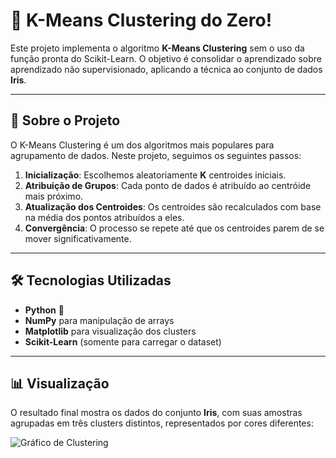 # 🌟 K-Means Clustering do Zero!  

Este projeto implementa o algoritmo **K-Means Clustering** sem o uso da função pronta do Scikit-Learn. O objetivo é consolidar o aprendizado sobre aprendizado não supervisionado, aplicando a técnica ao conjunto de dados **Iris**.  

---

## 📌 Sobre o Projeto  

O K-Means Clustering é um dos algoritmos mais populares para agrupamento de dados. Neste projeto, seguimos os seguintes passos:  

1. **Inicialização**: Escolhemos aleatoriamente **K** centroides iniciais.  
2. **Atribuição de Grupos**: Cada ponto de dados é atribuído ao centróide mais próximo.  
3. **Atualização dos Centroides**: Os centroides são recalculados com base na média dos pontos atribuídos a eles.  
4. **Convergência**: O processo se repete até que os centroides parem de se mover significativamente.  

---

## 🛠 Tecnologias Utilizadas  

- **Python** 🐍  
- **NumPy** para manipulação de arrays  
- **Matplotlib** para visualização dos clusters  
- **Scikit-Learn** (somente para carregar o dataset)  

---

## 📊 Visualização  

O resultado final mostra os dados do conjunto **Iris**, com suas amostras agrupadas em três clusters distintos, representados por cores diferentes:  

![Gráfico de Clustering](C:\Users\andre\Downloads\FireShot\gráfico_kmean)   


